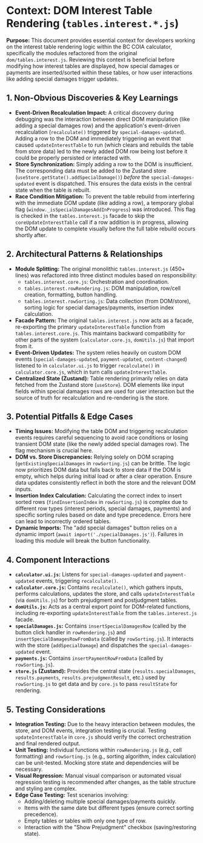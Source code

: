 # Context: DOM Interest Table Rendering (`tables.interest.*.js`)

**Purpose:** This document provides essential context for developers working on the interest table rendering logic within the BC COIA calculator, specifically the modules refactored from the original `dom/tables.interest.js`. Reviewing this context is beneficial before modifying how interest tables are displayed, how special damages or payments are inserted/sorted within these tables, or how user interactions like adding special damages trigger updates.

## 1. Non-Obvious Discoveries & Key Learnings

*   **Event-Driven Recalculation Impact:** A critical discovery during debugging was the interaction between direct DOM manipulation (like adding a special damages row) and the application's event-driven recalculation (`recalculate()` triggered by `special-damages-updated`). Adding a row to the DOM and immediately triggering an event that caused `updateInterestTable` to run (which clears and rebuilds the table from store data) led to the newly added DOM row being lost before it could be properly persisted or interacted with.
*   **Store Synchronization:** Simply adding a row to the DOM is insufficient. The corresponding data must be added to the Zustand store (`useStore.getState().addSpecialDamage()`) *before* the `special-damages-updated` event is dispatched. This ensures the data exists in the central state when the table is rebuilt.
*   **Race Condition Mitigation:** To prevent the table rebuild from interfering with the immediate DOM update (like adding a row), a temporary global flag (`window._isSpecialDamagesAddInProgress`) was introduced. This flag is checked in the `tables.interest.js` facade to skip the `coreUpdateInterestTable` call if a row addition is in progress, allowing the DOM update to complete visually before the full table rebuild occurs shortly after.

## 2. Architectural Patterns & Relationships

*   **Module Splitting:** The original monolithic `tables.interest.js` (450+ lines) was refactored into three distinct modules based on responsibility:
    *   `tables.interest.core.js`: Orchestration and coordination.
    *   `tables.interest.rowRendering.js`: DOM manipulation, row/cell creation, formatting, button handling.
    *   `tables.interest.rowSorting.js`: Data collection (from DOM/store), sorting logic for special damages/payments, insertion index calculation.
*   **Facade Pattern:** The original `tables.interest.js` now acts as a facade, re-exporting the primary `updateInterestTable` function from `tables.interest.core.js`. This maintains backward compatibility for other parts of the system (`calculator.core.js`, `domUtils.js`) that import from it.
*   **Event-Driven Updates:** The system relies heavily on custom DOM events (`special-damages-updated`, `payment-updated`, `content-changed`) listened to in `calculator.ui.js` to trigger `recalculate()` in `calculator.core.js`, which in turn calls `updateInterestTable`.
*   **Centralized State (Zustand):** Table rendering primarily relies on data fetched from the Zustand store (`useStore`). DOM elements like input fields within special damages rows are used for user interaction but the source of truth for recalculation and re-rendering is the store.

## 3. Potential Pitfalls & Edge Cases

*   **Timing Issues:** Modifying the table DOM and triggering recalculation events requires careful sequencing to avoid race conditions or losing transient DOM state (like the newly added special damages row). The flag mechanism is crucial here.
*   **DOM vs. Store Discrepancies:** Relying solely on DOM scraping (`getExistingSpecialDamages` in `rowSorting.js`) can be brittle. The logic now prioritizes DOM data but falls back to store data if the DOM is empty, which helps during initial load or after a clear operation. Ensure data updates consistently reflect in both the store and the relevant DOM inputs.
*   **Insertion Index Calculation:** Calculating the correct index to insert sorted rows (`findInsertionIndex` in `rowSorting.js`) is complex due to different row types (interest periods, special damages, payments) and specific sorting rules based on date and type precedence. Errors here can lead to incorrectly ordered tables.
*   **Dynamic Imports:** The "add special damages" button relies on a dynamic import (`await import('./specialDamages.js')`). Failures in loading this module will break the button functionality.

## 4. Component Interactions

*   **`calculator.ui.js`:** Listens for `special-damages-updated` and `payment-updated` events, triggering `recalculate()`.
*   **`calculator.core.js`:** Contains `recalculate()`, which gathers inputs, performs calculations, updates the store, and calls `updateInterestTable` (via `domUtils.js`) for both prejudgment and postjudgment tables.
*   **`domUtils.js`:** Acts as a central export point for DOM-related functions, including re-exporting `updateInterestTable` from the `tables.interest.js` facade.
*   **`specialDamages.js`:** Contains `insertSpecialDamagesRow` (called by the button click handler in `rowRendering.js`) and `insertSpecialDamagesRowFromData` (called by `rowSorting.js`). It interacts with the store (`addSpecialDamage`) and dispatches the `special-damages-updated` event.
*   **`payments.js`:** Contains `insertPaymentRowFromData` (called by `rowSorting.js`).
*   **`store.js` (Zustand):** Provides the central state (`results.specialDamages`, `results.payments`, `results.prejudgmentResult`, etc.) used by `rowSorting.js` to get data and by `core.js` to pass `resultState` for rendering.

## 5. Testing Considerations

*   **Integration Testing:** Due to the heavy interaction between modules, the store, and DOM events, integration testing is crucial. Testing `updateInterestTable` in `core.js` should verify the correct orchestration and final rendered output.
*   **Unit Testing:** Individual functions within `rowRendering.js` (e.g., cell formatting) and `rowSorting.js` (e.g., sorting algorithm, index calculation) can be unit-tested. Mocking store state and dependencies will be necessary.
*   **Visual Regression:** Manual visual comparison or automated visual regression testing is recommended after changes, as the table structure and styling are complex.
*   **Edge Case Testing:** Test scenarios involving:
    *   Adding/deleting multiple special damages/payments quickly.
    *   Items with the same date but different types (ensure correct sorting precedence).
    *   Empty tables or tables with only one type of row.
    *   Interaction with the "Show Prejudgment" checkbox (saving/restoring state).
